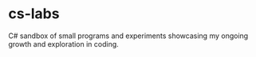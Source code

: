 # cs-labs
C# sandbox of small programs and experiments showcasing my ongoing growth and exploration in coding.

